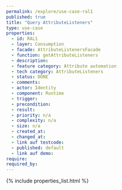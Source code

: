 ```yaml
---
permalink: /explore/use-case-ral1
published: true
title: "Query AttributeListeners"
type: use-case
properties:
  - id: RAL1
  - layer: Consumption
  - facade: AttributeListenersFacade
  - function: getAttributeListeners
  - description:
  - feature category: Attribute automation
  - tech category: AttributeListeners
  - status: DONE
  - comments:
  - actor: Identity
  - component: Runtime
  - trigger:
  - precondition:
  - result:
  - priority: n/a
  - complexity: n/a
  - size: n/a
  - created_at:
  - changed_at:
  - link auf testcode:
  - published: default
  - link auf demo:
require:
required_by:
---
```

{% include properties_list.html %}
